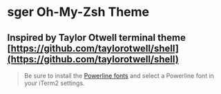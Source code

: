 # sger Oh-My-Zsh Theme

## Inspired by Taylor Otwell terminal theme [https://github.com/taylorotwell/shell](https://github.com/taylorotwell/shell)

> Be sure to install the [Powerline fonts](https://github.com/powerline/fonts) and select a Powerline font in your iTerm2 settings.

